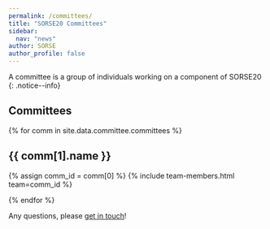 ```yaml
---
permalink: /committees/
title: "SORSE20 Committees"
sidebar:
  nav: "news"
author: SORSE
author_profile: false
---
```


A committee is a group of individuals working on a component of SORSE20
{: .notice--info}

## Committees

{% for comm in site.data.committee.committees %}
<h2 id="{{ comm[0] }}">{{ comm[1].name }}</h2>
{% assign comm_id = comm[0] %}
{% include team-members.html team=comm_id %}

{% endfor %}

Any questions, please [get in touch](contact/)!

